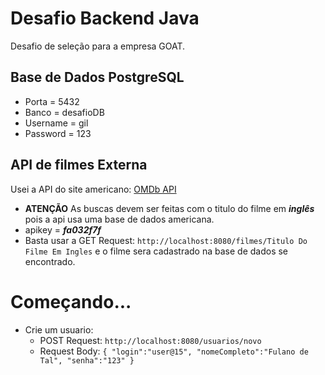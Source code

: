 # Desafio Backend Java
 Desafio de seleção para a empresa GOAT.
 
 ## Base de Dados PostgreSQL
  - Porta = 5432
  - Banco = desafioDB
  - Username = gil
  - Password = 123
 
 ## API de filmes Externa
   Usei a API do site americano: [OMDb API](http://www.omdbapi.com/)
  - **ATENÇÃO** As buscas devem ser feitas com o titulo do filme em **_inglês_** pois a api usa uma base de dados americana.
  - apikey = **_fa032f7f_**
  - Basta usar a GET Request: `http://localhost:8080/filmes/Titulo Do Filme Em Ingles` e o filme sera cadastrado na base de dados se encontrado.
 
 # Começando...
   - Crie um usuario:
     - POST Request: 
      `http://localhost:8080/usuarios/novo`
     - Request Body:
    ```
   {
    "login":"user@15",
    "nomeCompleto":"Fulano de Tal",
    "senha":"123"
   }
    ```

